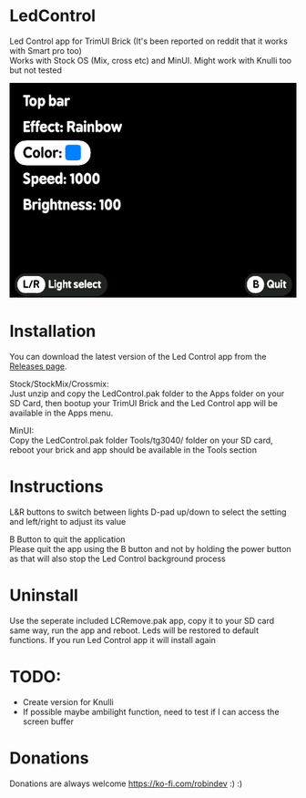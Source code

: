 # LedControl
Led Control app for TrimUI Brick (It's been reported on reddit that it works with Smart pro too)    
Works with Stock OS (Mix, cross etc) and MinUI. Might work with Knulli too but not tested

![alt text](screenshot.png "Screenshot LedControl")

# Installation
You can download the latest version of the Led Control app from the [Releases page](https://github.com/ro8inmorgan/LedControl/releases). 

Stock/StockMix/Crossmix:   
Just unzip and copy the LedControl.pak folder to the Apps folder on your SD Card, then bootup your TrimUI Brick and the Led Control app will be available in the Apps menu.

MinUI:   
Copy the LedControl.pak folder Tools/tg3040/ folder on your SD card, reboot your brick and app should be available in the Tools section
   
# Instructions
L&R buttons to switch between lights
D-pad up/down to select the setting and left/right to adjust its value   

B Button to quit the application   
Please quit the app using the B button and not by holding the power button as that will also stop the Led Control background process
   
# Uninstall
Use the seperate included LCRemove.pak app, copy it to your SD card same way, run the app and reboot. Leds will be restored to default functions. If you run Led Control app it will install again
   
  
# TODO:
- Create version for Knulli
- If possible maybe ambilight function, need to test if I can access the screen buffer

# Donations
Donations are always welcome https://ko-fi.com/robindev :) :)

